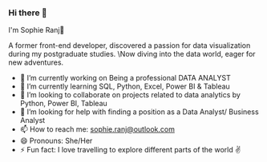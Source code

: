 ### Hi there 👋

I'm Sophie Ranj🙌

A former front-end developer, discovered a passion for data visualization during my postgraduate studies. \Now diving into the data world, eager for new adventures.

- 🔭 I’m currently working on Being a professional DATA ANALYST
- 🌱 I’m currently learning SQL, Python, Excel, Power BI & Tableau
- 👯 I’m looking to collaborate on projects related to data analytics by Python, Power BI, Tableau 
- 🤔 I’m looking for help with finding a position as a Data Analyst/ Business Analyst
- 📫 How to reach me: sophie.ranj@outlook.com
- 😄 Pronouns: She/Her
- ⚡ Fun fact: I love travelling to explore different parts of the world ✌️

